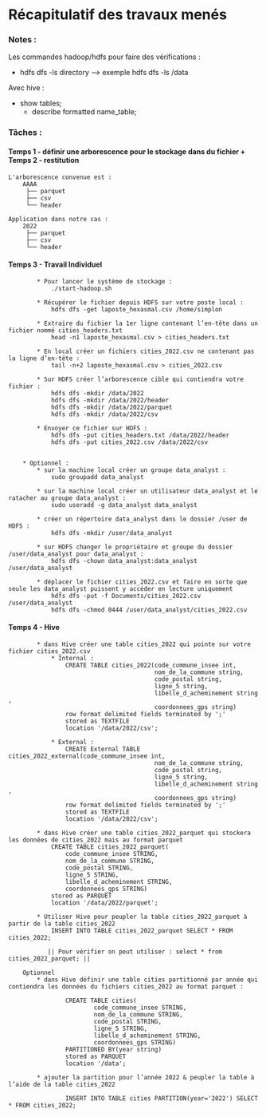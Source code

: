 
# Récapitulatif des travaux menés


### Notes : 
Les commandes hadoop/hdfs pour faire des vérifications :
  * hdfs dfs -ls directory --> exemple hdfs dfs -ls /data

Avec hive :
  * show tables;
	* describe formatted name_table;

### Tâches : 
#### Temps 1 - définir une arborescence pour le stockage dans du fichier + Temps 2 - restitution 

	L'arborescence convenue est :
		AAAA 
		 ├── parquet
		 ├── csv
		 └── header

	Application dans notre cas :
		2022 
		 ├── parquet
		 ├── csv
		 └── header
				
#### Temps 3 - Travail Individuel
		
			* Pour lancer le système de stockage : 
				./start-hadoop.sh
			
			* Récupérer le fichier depuis HDFS sur votre poste local :
				hdfs dfs -get laposte_hexasmal.csv /home/simplon

			* Extraire du fichier la 1er ligne contenant l’en-tête dans un fichier nommé cities_headers.txt
				head -n1 laposte_hexasmal.csv > cities_headers.txt
				
			* En local créer un fichiers cities_2022.csv ne contenant pas la ligne d’en-tête :
				tail -n+2 laposte_hexasmal.csv > cities_2022.csv
				
			* Sur HDFS créer l’arborescence cible qui contiendra votre fichier : 
				hdfs dfs -mkdir /data/2022
				hdfs dfs -mkdir /data/2022/header
				hdfs dfs -mkdir /data/2022/parquet
				hdfs dfs -mkdir /data/2022/csv
				
			* Envoyer ce fichier sur HDFS :
				hdfs dfs -put cities_headers.txt /data/2022/header
				hdfs dfs -put cities_2022.csv /data/2022/csv


		* Optionnel : 
			* sur la machine local créer un groupe data_analyst :
				sudo groupadd data_analyst
				
			* sur la machine local créer un utilisateur data_analyst et le ratacher au groupe data_analyst :
				sudo useradd -g data_analyst data_analyst
			
			* créer un répertoire data_analyst dans le dossier /user de HDFS :
				hdfs dfs -mkdir /user/data_analyst
			
			* sur HDFS changer le propriétaire et groupe du dossier /user/data_analyst pour data_analyst :
				hdfs dfs -chown data_analyst:data_analyst /user/data_analyst
				
			* déplacer le fichier cities_2022.csv et faire en sorte que seule les data_analyst puissent y accéder en lecture uniquement
				hdfs dfs -put -f Documents/cities_2022.csv  /user/data_analyst
				hdfs dfs -chmod 0444 /user/data_analyst/cities_2022.csv
				
				
				
#### Temps 4 -  Hive
			* dans Hive créer une table cities_2022 qui pointe sur votre fichier cities_2022.csv
				* Internal :
					CREATE TABLE cities_2022(code_commune_insee int,
											 nom_de_la_commune string,
											 code_postal string,
											 ligne_5 string,
											 libelle_d_acheminement string ,
											 coordonnees_gps string)
					row format delimited fields terminated by ';'
					stored as TEXTFILE
					location '/data/2022/csv';
					
				* External :
					CREATE External TABLE cities_2022_external(code_commune_insee int,
											 nom_de_la_commune string,
											 code_postal string,
											 ligne_5 string,
											 libelle_d_acheminement string ,
											 coordonnees_gps string)
					row format delimited fields terminated by ';'
					stored as TEXTFILE
					location '/data/2022/csv';
					
			* dans Hive créer une table cities_2022_parquet qui stockera les données de cities_2022 mais au format parquet
				CREATE TABLE cities_2022_parquet(
					code_commune_insee STRING,
					nom_de_la_commune STRING,
					code_postal STRING,
					ligne_5 STRING,
					libelle_d_acheminement STRING,
					coordonnees_gps STRING)
				stored as PARQUET
				location '/data/2022/parquet';

			* Utiliser Hive pour peupler la table cities_2022_parquet à partir de la table cities_2022 
				INSERT INTO TABLE cities_2022_parquet SELECT * FROM cities_2022;
				
			   || Pour vérifier on peut utiliser : select * from cities_2022_parquet; ||
			   
		Optionnel
			* dans Hive définir une table cities partitionné par année qui contiendra les données du fichiers cities_2022 au format parquet :
				
					CREATE TABLE cities(
							code_commune_insee STRING,
							nom_de_la_commune STRING,
							code_postal STRING,
							ligne_5 STRING,
							libelle_d_acheminement STRING,
							coordonnees_gps STRING)
					PARTITIONED BY(year string)
					stored as PARQUET
					location '/data';
					
			* ajouter la partition pour l’année 2022 & peupler la table à l’aide de la table cities_2022 
			
					INSERT INTO TABLE cities PARTITION(year='2022') SELECT * FROM cities_2022;
